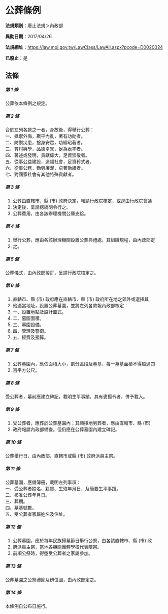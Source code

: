# 公葬條例

**法規類別**：廢止法規＞內政部

**異動日期**：2017/04/26  

**法規網址**：https://law.moj.gov.tw/LawClass/LawAll.aspx?pcode=D0020024

**已廢止**：是



## 法條
##### 第 1 條
公葬依本條例之規定。

##### 第 2 條
合於左列各款之一者，身故後，得舉行公葬：  
一、抵禦外侮，戡平內亂，著有功勛者。  
二、防禦災患，捨身安眾，功績昭著者。  
三、育材興學，品德卓異，足為表率者。  
四、著述或發明，貢獻偉大，足資崇敬者。  
五、從事公益建設，造福社會，足資矜式者。  
六、從事公務，勤勞廉潔，卓著勛績者。  
七、對國家社會有其他特殊貢獻者。

##### 第 3 條
1. 公葬由直轄市、縣 (市) 政府決定，報請行政院核定，或逕由行政院會議
1. 決定後，呈請總統明令行之。
1. 公葬費用，由各該辦理機關公庫支給。

##### 第 4 條
1. 舉行公葬，應由各該辦理機關設置公葬典禮處，其組織規程，由內政部定
1. 之。

##### 第 5 條
公葬儀式，由內政部擬訂，呈請行政院核定之。

##### 第 6 條
1. 直轄市、縣 (市) 政府應在直轄市、縣 (市) 政府所在地之郊外或選擇其
1. 他適當地址，設置公葬墓園，並將左列各款報內政部核定︰
1. 一、設置地點及設計圖式。
1. 二、墓園面積。
1. 三、墓園設備。
1. 四、管理及警衛。
1. 五、經費及預算。

##### 第 7 條
1. 公葬墓園內，應依面積大小，劃分區段及墓基，每一墓基面積不得超過四
1. 百平方公尺。

##### 第 8 條
受公葬者，墓前應建立碑記，載明生平事蹟，其有褒揚令者，併予載入。

##### 第 9 條
1. 受公葬者，應葬於公葬墓園內；其願擇地另葬者，應由直轄市、縣 (市)
1. 政府報請內政部備查。但仍應在公葬墓園內建立碑記。

##### 第 10 條
公葬舉行日，由內政部、直轄市或縣 (市) 政府派員主祭。

##### 第 11 條
公葬墓園，應備簿冊，載明左列事項：  
一、受公葬者姓名、籍貫、生歿年月日，及簡要生平事蹟。  
二、核准公葬年月日。  
三、葬期。  
四、墓基號數。  
五、受公葬者家屬姓名及住址。

##### 第 12 條
1. 公葬墓園，應於每年民族掃墓節日舉行公祭，由各該直轄市、縣 (市) 政
1. 府派員主祭，當地各機關團體學校代表陪祭。
1. 前項公祭時，得邀受公葬者之家屬參加。

##### 第 13 條
公葬墓園之公祭禮節及辨位圖，由內政部定之。

##### 第 14 條
本條例自公布日施行。


